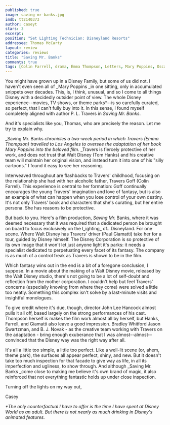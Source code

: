 ```yaml
---
published: true
image: saving-mr-banks.jpg
imdb: tt2140373
author: caseyt 
stars: 3
excerpt: 
position: "Set Lighting Technician: Disneyland Resorts"
addressee: Thomas McCarty
layout: review
categories: reviews
title: "Saving Mr. Banks"
comments: true
tags: [Colin Farrell, drama, Emma Thompson, Letters, Mary Poppins, Oscars 2014, P.L. Travers, Paul Giamatti, Tom Hanks, Walt Disney]
---
```

You might have grown up in a Disney Family, but some of us did not. I haven't even seen all of _Mary Poppins _in one sitting, only in accumulated snippets over decades. This, is, I think, unusual, and so I come to all things Disney with a decidedly outsider point of view. The whole Disney experience--movies, TV shows, or theme parks*--is so carefully curated, so perfect, that I can't fully buy into it. In this sense, I found myself completely aligned with author P. L. Travers in _Saving Mr. Banks_.

And it's specialists like you, Thomas, who are precisely the reason. Let me try to explain why.

_Saving Mr. Banks _chronicles a two-week period in which Travers (Emma Thompson) travelled to Los Angeles to oversee the adaptation of her book _Mary Poppins_ into the beloved film._ _Travers is fiercely protective of her work, and does not trust that Walt Disney (Tom Hanks) and his creative team will maintain her original vision, and instead turn it into one of his "silly cartoons." I found it easy to see her reasoning.

Interweaved throughout are flashbacks to Travers' childhood, focusing on the relationship she had with her alcoholic father, Travers Goff (Colin Farrell). This experience is central to her formation: Goff continually encourages the young Travers' imagination and love of fantasy, but is also an example of what can happen when you lose control of your own destiny. It's not only Travers' book and characters that she's curating, but her entire persona. She has reasons to be protective.

But back to you. Here's a film production, _Saving Mr._ Banks, where it was deemed necessary that it was required that a dedicated person be brought on board to focus exclusively on the l_ighting_ of…Disneyland. For one scene.  Where Walt Disney has Travers' driver (Paul Giamatti) take her for a tour, guided by Disney himself. The Disney Corporation is so protective of its own image that it won't let just anyone light it's parks: it needs a specialist dedicated to perpetuating every facet of its fantasy. The company is as much of a control freak as Travers is shown to be in the film.

Which fantasy wins out in the end is a bit of a foregone conclusion, I suppose. In a movie about the making of a Walt Disney movie, released by the Walt Disney studio, there's not going to be a lot of self-doubt and reflection from the mother corporation. I couldn't help but feel Travers' concerns (especially knowing from  where they come) were solved a little too neatly. Something this complex isn't solve by a last-minute visits and insightful monologues.

To give credit where it's due, though, director John Lee Hancock almost pulls it all off, based largely on the strong performances of his cast. Thompson herself is makes the film work almost all by herself, but Hanks, Farrell, and Giamatti also leave a good impression. Bradley Whitford Jason Swartzman, and B. J. Novak - as the creative team working with Travers on the adaptation - bring enough exuberance that I was almost--almost--convinced that the Disney way was the right way after all.

It's all a little too simple, a little too perfect. Like a well-lit scene (or, ahem, theme park), the surfaces all appear perfect, shiny, and new. But it doesn't take too much inspection for that facade to give way as life, in all its imperfection and ugliness, to show through. And although _Saving Mr. Banks _come close to making me believe it's own brand of magic, it also reinforced that not everything fantastic holds up under close inspection.

Turning off the lights on my way out,

Casey

_*The only counterfactual I have to offer is the time I have spent at Disney World as an adult. But there is not nearly as much drinking in Disney's animated features._

